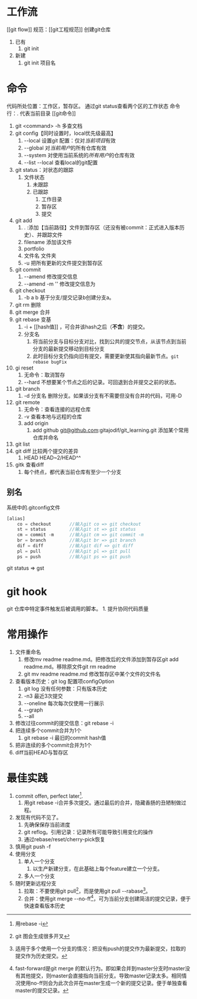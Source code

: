 # 工作流
[[git flow]] 
规范：[[git工程规范]] 
创建git仓库
1. 已有
	1. git init
2. 新建
	1. git init 项目名
# 命令
代码所处位置：工作区，暂存区。
通过git status查看两个区的工作状态
命令行：. 代表当前目录
[[git命令]] 
1. git  \<command> -h 多查文档
2. git config【同时设置时，local优先级最高】
	1. --local 设置git 配置：仅对*当前项目*有效
	2. --global 对*当前用户*的所有仓库有效
	3. --system 对使用当前系统的*所有用户*的仓库有效
	4. --list --local 查看local的git配置
3. git status：对状态的跟踪
	1. 文件状态
		1. 未跟踪
		2. 已跟踪
			1. 工作目录
			2. 暂存区
			3. 提交
4. git add
	1. \. :添加【当前路径】文件到暂存区（还没有被commit：正式进入版本历史）、并跟踪文件
	2. filename 添加该文件
	3. portfolio
	4. 文件名 文件夹
	5. -u 把所有更新的文件提交到暂存区
5. git commit
	1. --amend 修改提交信息
	2. --amend -m '' 修改提交信息为
6. git checkout 
	1.  -b a b 基于分支/提交记录b创建分支a。
7. git rm   删除
8. git merge 合并
9. git rebase 变基
	1. -i  + [[hash值]] ，可合并该hash之后（**不含**）的提交。
	2. 分支名
		1. 将当前分支与目标分支对比，找到公共的提交节点，从该节点到当前分支的最新提交移动到目标分支
		2. 此时目标分支仍指向旧有提交，需要更新使其指向最新节点。`git rebase bugFix`
10. gi reset
	1. 无命令：取消暂存
	2. --hard 不想要某个节点之后的记录。可回退到合并提交之前的状态。
11. git branch
	1. -d 分支名 删除分支。如果该分支有不需要但没有合并的代码，可用-D
12. git remote
	1. 无命令：查看连接的远程仓库
	2. -v  查看本地与远程的仓库
	3. add origin
		1. add github git@github.com:gitajodif/git_learning.git  添加某个常用仓库并命名
13. git list
14. git diff 比较两个提交的差异
	1. HEAD HEAD~2/HEAD^^
15. gitk 查看diff
	1. 每个终点，都代表当前仓库有至少一个分支
## 别名
系统中的.gitconfig文件
```js
[alias]
    co = checkout		//输入git co => git checkout
    st = status			//输入git st => git status
    cm = commit -m		//输入git cm => git commit -m
    br = branch			//输入git br => git branch 
    dif = diff			//输入git dif => git diff 
    pl = pull			//输入git pl => git pull
    ps = push			//输入git ps => git push
```
git status => gst
# git hook
git 仓库中特定事件触发后被调用的脚本。
	1. 提升协同代码质量
# 常用操作
1. 文件重命名
	1. 修改mv readme readme.md。把修改后的文件添加到暂存区git add readme.md。移除原文件git rm readme
	2. git mv readme readme.md  修改暂存区中某个文件的文件名
2. 查看版本历史：git log 配置项configOption
	1. git log 没有任何参数：只有版本历史
	2. -n3 最近3次提交
	3. --oneline 每次每次仅使用一行展示
	4. --graph
	5. --all
3. 修改过往commit的提交信息：git rebase -i
4. 把连续多个commit合并为1个
	1. git rebase -i 最旧的commit hash值
5. 把非连续的多个commit合并为1个
6. diff当前HEAD与暂存区

# 最佳实践
1. commit offen, perfect later[^1].
	1. 用git rebase -i合并多次提交。通过最后的合并，隐藏香肠的丑陋制做过程。
2. 发现有代码不见了。
	1. 先确保保存当前进度
	2. git reflog。引用记录：记录所有可能导致引用变化的操作
	3. 通过rebase/reset/cherry-pick恢复
3. 慎用git push -f
4. 使用分支
	1. 单人一个分支
		1. 以生产新建分支，在此基础上每个feature建立一个分支。
	2. 多人一个分支
5. 随时更新远程分支
	1. 拉取：不要使用git pull[^2]，而是使用git pull --rabase[^3]。
	2. 合并：使用git merge --no-ff[^4]，可为当前分支创建简洁的提交记录，便于快速查看版本历史

[^1]: 用rebase -i
[^2]: git 图会生成很多开叉
[^3]: 适用于多个使用一个分支的情况：把没有push的提交作为最新提交，拉取的提交作为历史提交。
[^4]: fast-forward是git merge 的默认行为。即如果合并到master分支时master没有其他提交，则master会直接指向当前分支。导致master记录太多。相同情况使用no-ff则会为此次合并在master生成一个新的提交记录。便于单独查看master的提交记录。